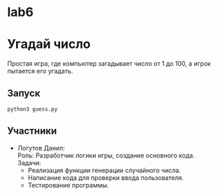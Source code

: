 # lab6
# Угадай число

Простая игра, где компьютер загадывает число от 1 до 100, а игрок пытается его угадать.

## Запуск
```bash
python3 guess.py 
```
## Участники

- Логутов Данил:  
  Роль: Разработчик логики игры, создание основного кода.  
  Задачи:  
  - Реализация функции генерации случайного числа.  
  - Написание кода для проверки ввода пользователя.  
  - Тестирование программы.
